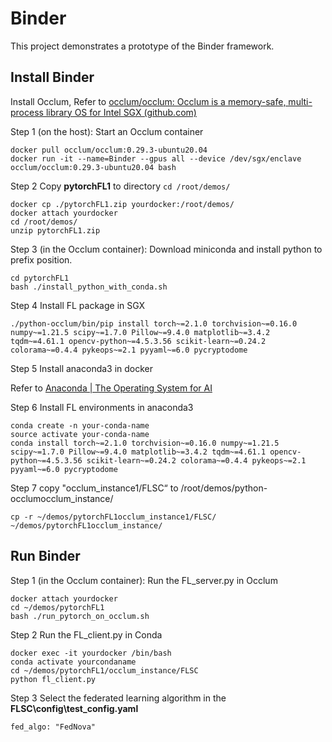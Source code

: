 # Binder

This project demonstrates a prototype of the Binder framework.

## Install Binder

Install Occlum, Refer to [occlum/occlum: Occlum is a memory-safe, multi-process library OS for Intel SGX (github.com)](https://github.com/occlum/occlum/tree/master)

Step 1 (on the host): Start an Occlum container
```
docker pull occlum/occlum:0.29.3-ubuntu20.04
docker run -it --name=Binder --gpus all --device /dev/sgx/enclave occlum/occlum:0.29.3-ubuntu20.04 bash
```

Step 2  Copy **pytorchFL1** to directory  `cd /root/demos/`

```
docker cp ./pytorchFL1.zip yourdocker:/root/demos/
docker attach yourdocker
cd /root/demos/
unzip pytorchFL1.zip
```

Step 3 (in the Occlum container): Download miniconda and install python to prefix position.

```
cd pytorchFL1
bash ./install_python_with_conda.sh
```

Step 4 Install FL package in SGX

```
./python-occlum/bin/pip install torch~=2.1.0 torchvision~=0.16.0 numpy~=1.21.5 scipy~=1.7.0 Pillow~=9.4.0 matplotlib~=3.4.2 tqdm~=4.61.1 opencv-python~=4.5.3.56 scikit-learn~=0.24.2 colorama~=0.4.4 pykeops~=2.1 pyyaml~=6.0 pycryptodome
```

Step 5 Install anaconda3 in docker

Refer to [Anaconda | The Operating System for AI](https://www.anaconda.com/)

Step 6 Install FL environments in anaconda3 

```
conda create -n your-conda-name
source activate your-conda-name
conda install torch~=2.1.0 torchvision~=0.16.0 numpy~=1.21.5 scipy~=1.7.0 Pillow~=9.4.0 matplotlib~=3.4.2 tqdm~=4.61.1 opencv-python~=4.5.3.56 scikit-learn~=0.24.2 colorama~=0.4.4 pykeops~=2.1 pyyaml~=6.0 pycryptodome
```

Step 7 copy "occlum_instance1/FLSC“  to /root/demos/python-occlumocclum_instance/

`cp -r ~/demos/pytorchFL1occlum_instance1/FLSC/ ~/demos/pytorchFL1occlum_instance/`

## Run Binder

Step 1 (in the Occlum container): Run the FL_server.py in Occlum

```
docker attach yourdocker
cd ~/demos/pytorchFL1
bash ./run_pytorch_on_occlum.sh
```

Step 2 Run the FL_client.py in Conda

```
docker exec -it yourdocker /bin/bash
conda activate yourcondaname
cd ~/demos/pytorchFL1/occlum_instance/FLSC
python fl_client.py
```

Step 3 Select the federated learning algorithm in the **FLSC\config\test_config.yaml**

`fed_algo: "FedNova"`
